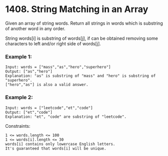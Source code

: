 # 1408. String Matching in an Array


Given an array of string words. Return all strings in words which is substring of another word in any order. 

String words[i] is substring of words[j], if can be obtained removing some characters to left and/or right side of words[j].

 

### Example 1:
```
Input: words = ["mass","as","hero","superhero"]
Output: ["as","hero"]
Explanation: "as" is substring of "mass" and "hero" is substring of "superhero".
["hero","as"] is also a valid answer.
```

### Example 2:
```
Input: words = ["leetcode","et","code"]
Output: ["et","code"]
Explanation: "et", "code" are substring of "leetcode".
 ```

Constraints:
```
1 <= words.length <= 100
1 <= words[i].length <= 30
words[i] contains only lowercase English letters.
It's guaranteed that words[i] will be unique.
```